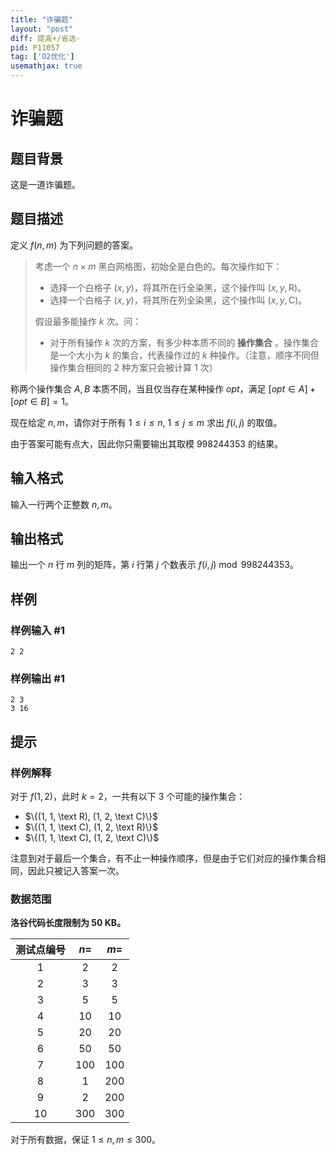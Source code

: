 ```yaml
---
title: "诈骗题"
layout: "post"
diff: 提高+/省选-
pid: P11057
tag: ['O2优化']
usemathjax: true
---
```


# 诈骗题
## 题目背景

这是一道诈骗题。
## 题目描述

定义 $f(n,m)$ 为下列问题的答案。

> 考虑一个 $n\times m$ 黑白网格图，初始全是白色的。每次操作如下：
> - 选择一个白格子 $(x,y)$，将其所在行全染黑，这个操作叫 $(x,y,\text{R})$。
> - 选择一个白格子 $(x,y)$，将其所在列全染黑，这个操作叫 $(x,y,\text{C})$。
> 
> 假设最多能操作 $k$ 次。问：
> 
> - 对于所有操作 $k$ 次的方案，有多少种本质不同的 **操作集合** 。操作集合是一个大小为 $k$ 的集合，代表操作过的 $k$ 种操作。（注意，顺序不同但操作集合相同的 $2$ 种方案只会被计算 $1$ 次）

称两个操作集合 $A, B$ 本质不同，当且仅当存在某种操作 $opt$，满足 $[opt \in A] + [opt \in B] = 1$。

现在给定 $n,m$，请你对于所有 $1\le i\le n,\ 1\le j\le m$ 求出 $f(i,j)$ 的取值。

由于答案可能有点大，因此你只需要输出其取模 $998244353$ 的结果。
## 输入格式

输入一行两个正整数 $n,m$。
## 输出格式

输出一个 $n$ 行 $m$ 列的矩阵，第 $i$ 行第 $j$ 个数表示 $f(i,j)\bmod 998244353$。
## 样例

### 样例输入 #1
```
2 2
```
### 样例输出 #1
```
2 3
3 16
```
## 提示

### 样例解释

对于 $f(1, 2)$，此时 $k = 2$，一共有以下 $3$ 个可能的操作集合：

- $\{(1, 1, \text R), (1, 2, \text C)\}$
- $\{(1, 1, \text C), (1, 2, \text R)\}$
- $\{(1, 1, \text C), (1, 2, \text C)\}$

注意到对于最后一个集合，有不止一种操作顺序，但是由于它们对应的操作集合相同，因此只被记入答案一次。

### 数据范围

**洛谷代码长度限制为 $\textbf{50\ KB}$。**

| 测试点编号 | $n=$ | $m=$ |
| :----------: | :----------: | :----------: |
| $1$ | $2$ | $2$ |
| $2$ | $3$ | $3$ |
| $3$ | $5$ | $5$ |
| $4$ | $10$ | $10$ |
| $5$ | $20$ | $20$ |
| $6$ | $50$ | $50$ |
| $7$ | $100$ | $100$ |
| $8$ | $1$ | $200$ |
| $9$ | $2$ | $200$ |
| $10$ | $300$ | $300$ |

对于所有数据，保证 $1\le n,m\le 300$。
